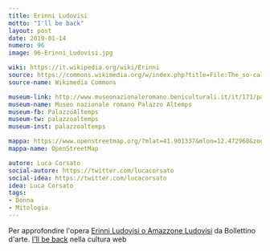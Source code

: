 ```yaml
---
title: Erinni Ludovisi
motto: "I'll be back"
layout: post
date: 2019-01-14
numero: 96
image: 96-Erinni_Ludovisi.jpg

wiki: https://it.wikipedia.org/wiki/Erinni
source: https://commons.wikimedia.org/w/index.php?title=File:The_so-called_Ludovisi_Fury,_the_head_was_probably_part_of_a_large_high-relief_believed_to_be_a_2nd_century_AD_Roman_copy_of_a_Hellenistic_work,_perharps_a_wounded_Amazon,_Palazzo_Altemps,_Rome_(31992505153).jpg&oldid=333639904&uselang=it
source-name: Wikimedia Commons

museum-link: http://www.museonazionaleromano.beniculturali.it/it/171/palazzo-altemps
museum-name: Museo nazionale romano Palazzo Altemps
museum-fb: PalazzoAltemps
museum-tw: palazzoaltemps
museum-inst: palazzoaltemps

mappa: https://www.openstreetmap.org/?mlat=41.901337&mlon=12.472968&zoom=15#map=15/41.9013/12.4730
mappa-name: OpenStreetMap

autore: Luca Corsato
social-autore: https://twitter.com/lucacorsato
social-idea: https://twitter.com/lucacorsato
idea: Luca Corsato
tags:
- Donna
- Mitologia
---
```


Per approfondire l'opera [Erinni Ludovisi o Amazzone Ludovisi](http://www.bollettinodarte.beniculturali.it/opencms/multimedia/BollettinoArteIt/documents/1437398766986_03_-_S._Ferri.pdf) da Bollettino d'arte. [I'll be back](https://en.wikipedia.org/wiki/I%27ll_be_back) nella cultura web
